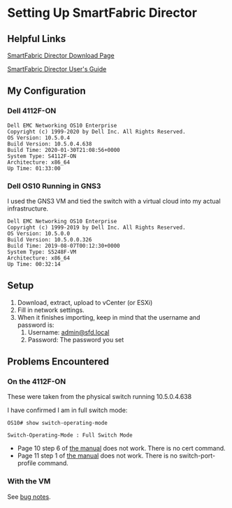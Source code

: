 # Setting Up SmartFabric Director

## Helpful Links

[SmartFabric Director Download Page](https://www.force10networks.com/CSPortal20/Software/SmartFabric.aspx)

[SmartFabric Director User's Guide](https://topics-cdn.dell.com/pdf/smartfabric-os10-5-0_en-us.pdf)

## My Configuration

### Dell 4112F-ON

    Dell EMC Networking OS10 Enterprise
    Copyright (c) 1999-2020 by Dell Inc. All Rights Reserved.
    OS Version: 10.5.0.4
    Build Version: 10.5.0.4.638
    Build Time: 2020-01-30T21:08:56+0000
    System Type: S4112F-ON
    Architecture: x86_64
    Up Time: 01:33:00

### Dell OS10 Running in GNS3

I used the GNS3 VM and tied the switch with a virtual cloud into my actual infrastructure.

    Dell EMC Networking OS10 Enterprise
    Copyright (c) 1999-2019 by Dell Inc. All Rights Reserved.
    OS Version: 10.5.0.0
    Build Version: 10.5.0.0.326
    Build Time: 2019-08-07T00:12:30+0000
    System Type: S5248F-VM
    Architecture: x86_64
    Up Time: 00:32:14

## Setup

1. Download, extract, upload to vCenter (or ESXi)
2. Fill in network settings.
3. When it finishes importing, keep in mind that the username and password is:
   1. Username: admin@sfd.local
   2. Password: The password you set

## Problems Encountered

### On the 4112F-ON

These were taken from the physical switch running 10.5.0.4.638

I have confirmed I am in full switch mode:

    OS10# show switch-operating-mode

    Switch-Operating-Mode : Full Switch Mode

- Page 10 step 6 of [the manual](https://downloads.dell.com/manuals/all-products/esuprt_networking_int/esuprt_networking_mgmt_software/smart-fabric-director_users-guide_en-us.pdf) does not work. There is no cert command.
- Page 11 step 1 of [the manual](https://downloads.dell.com/manuals/all-products/esuprt_networking_int/esuprt_networking_mgmt_software/smart-fabric-director_users-guide_en-us.pdf) does not work. There is no switch-port-profile command.

### With the VM

See [bug notes](./BUG.md).